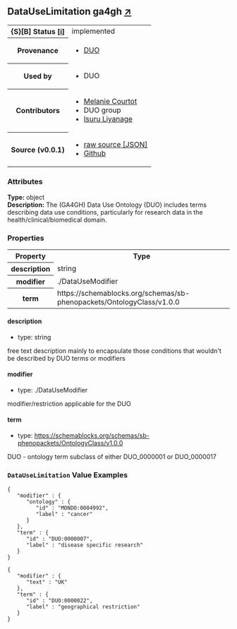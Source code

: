 
<div id="schema-header-title">
  <h2>DataUseLimitation <span id="schema-header-title-project">ga4gh <a href="https://github.com/ga4gh-schemablocks/sb-duo" target="_BLANK">&nearr;</a></span> </h2>
</div>

<table id="schema-header-table">
  <tr>
    <th>{S}[B] Status <a href="https://schemablocks.org/about/sb-status-levels.html">[i]</a></th>
    <td><div id="schema-header-status">implemented</div></td>
  </tr>

  <tr>
    <th>Provenance</th>
    <td>
      <ul>
<li><a href="https://github.com/EBISPOT/DUO">DUO</a></li>
      </ul>
    </td>
  </tr>
  <tr>
    <th>Used by</th>
    <td>
      <ul>
<li>DUO</li>
      </ul>
    </td>
  </tr>

<!--more-->

  <tr>
    <th>Contributors</th>
    <td>
      <ul>
<li><a href="https://orcid.org/0000-0002-9551-6370">Melanie Courtot</a></li>
<li>DUO group</li>
<li><a href="https://orcid.org/0000-0002-4839-5158">Isuru Liyanage</a></li>
      </ul>
    </td>
  </tr>
  <tr>
    <th>Source (v0.0.1)</th>
    <td>
      <ul>
        <li><a href="current/DataUseLimitation.json" target="_BLANK">raw source [JSON]</a></li>
        <li><a href="https://github.com/ga4gh-schemablocks/sb-duo/blob/master/schemas/DataUseLimitation.yaml" target="_BLANK">Github</a></li>
      </ul>
    </td>
  </tr>
</table>

<div id="schema-attributes-title">
  <h3>Attributes</h3>
</div>

  
__Type:__ object  
__Description:__ The (GA4GH) Data Use Ontology (DUO) includes terms describing data use conditions,
particularly for research data in the health/clinical/biomedical domain.

### Properties

<table id="schema-properties-table">
  <tr>
    <th>Property</th>
    <th>Type</th>
  </tr>
  <tr>
    <th>description</th>
    <td>string</td>
  </tr>
  <tr>
    <th>modifier</th>
    <td>./DataUseModifier</td>
  </tr>
  <tr>
    <th>term</th>
    <td>https://schemablocks.org/schemas/sb-phenopackets/OntologyClass/v1.0.0</td>
  </tr>

</table>


#### description

* type: string

free text description mainly to encapsulate those conditions that wouldn't be described by DUO terms or modifiers



#### modifier

* type: ./DataUseModifier

modifier/restriction applicable for the DUO


#### term

* type: https://schemablocks.org/schemas/sb-phenopackets/OntologyClass/v1.0.0

DUO - ontology term subclass of either DUO_0000001 or DUO_0000017



### `DataUseLimitation` Value Examples  

```
{
   "modifier" : {
      "ontology" : {
         "id" : "MONDO:0004992",
         "label" : "cancer"
      }
   },
   "term" : {
      "id" : "DUO:0000007",
      "label" : "disease specific research"
   }
}
```
```
{
   "modifier" : {
      "text" : "UK"
   },
   "term" : {
      "id" : "DUO:0000022",
      "label" : "geographical restriction"
   }
}
```

